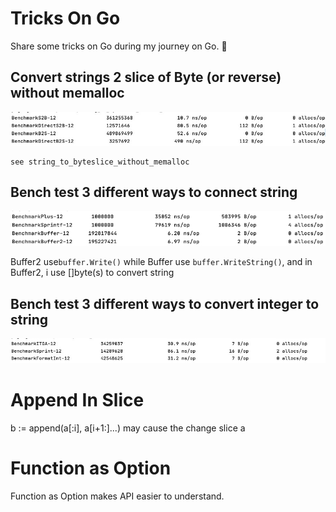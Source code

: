 # Tricks On Go
Share some tricks on Go during my journey on Go. 🚀

## Convert strings 2 slice of Byte (or reverse) without memalloc

![bench_s2b_b2s_nomemallocs](./pic/bench_s2b_b2s_nomemallocs.png)

    see string_to_byteslice_without_memalloc

## Bench test 3 different ways to connect string

![bench_connect_of_string](./pic/bench_connect_of_string.png)

Buffer2 use`buffer.Write()` while Buffer use `buffer.WriteString()`, and in Buffer2, i use []byte(s) to convert string



## Bench test 3 different ways to convert integer to string

![bench_i2s](./pic/bench_i2s.png)



 

# Append In Slice

b := append(a[:i], a[i+1:]...) may cause the change slice a

# Function as Option

Function as Option makes API easier to understand.